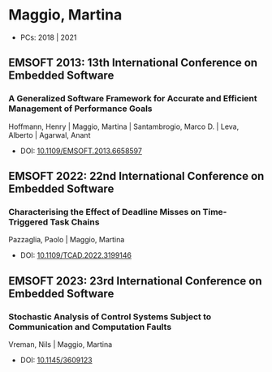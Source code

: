 # Maggio, Martina

* PCs: 2018 | 2021

## EMSOFT 2013: 13th International Conference on Embedded Software

### A Generalized Software Framework for Accurate and Efficient Management of Performance Goals
Hoffmann, Henry | Maggio, Martina | Santambrogio, Marco D. | Leva, Alberto | Agarwal, Anant
* DOI: [10.1109/EMSOFT.2013.6658597](https://doi.org/10.1109/EMSOFT.2013.6658597)

## EMSOFT 2022: 22nd International Conference on Embedded Software

### Characterising the Effect of Deadline Misses on Time-Triggered Task Chains
Pazzaglia, Paolo | Maggio, Martina
* DOI: [10.1109/TCAD.2022.3199146](https://doi.org/10.1109/TCAD.2022.3199146)

## EMSOFT 2023: 23rd International Conference on Embedded Software

### Stochastic Analysis of Control Systems Subject to Communication and Computation Faults
Vreman, Nils | Maggio, Martina
* DOI: [10.1145/3609123](https://doi.org/10.1145/3609123)

